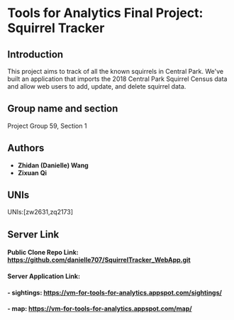 # Tools for Analytics Final Project: Squirrel Tracker

## Introduction

This project aims to track of all the known squirrels in Central Park. We've built an application that imports the ​2018 Central Park Squirrel Census data and allow web users to add, update, and delete squirrel data.

## Group name and section

Project Group 59, Section 1

## Authors

* **Zhidan (Danielle) Wang** 
* **Zixuan Qi** 

## UNIs

UNIs:[zw2631,zq2173]


## Server Link
#### Public Clone Repo Link: https://github.com/danielle707/SquirrelTracker_WebApp.git
#### Server Application Link: 
####   - sightings: https://vm-for-tools-for-analytics.appspot.com/sightings/
####   - map: https://vm-for-tools-for-analytics.appspot.com/map/

